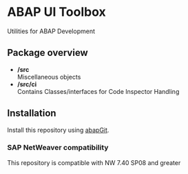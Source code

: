 # ABAP UI Toolbox

Utilities for ABAP Development

## Package overview
- **/src**  
  Miscellaneous objects
- **/src/ci**  
  Contains Classes/interfaces for Code Inspector Handling

## Installation

Install this repository using [abapGit](https://github.com/abapGit/abapGit#abapgit).

### SAP NetWeaver compatibility

This repository is compatible with NW 7.40 SP08 and greater
